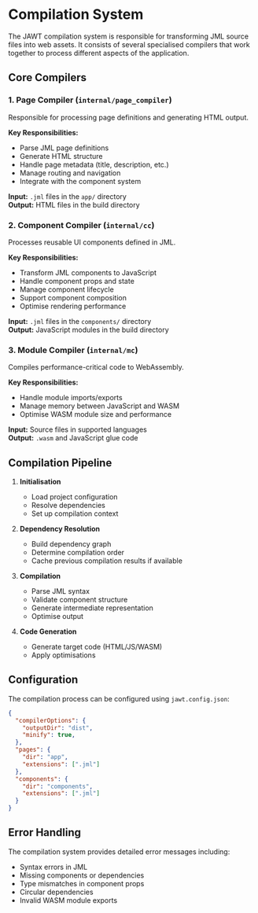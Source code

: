 # Compilation System

The JAWT compilation system is responsible for transforming JML source files into web assets. It consists of several specialised compilers that work together to process different aspects of the application.

## Core Compilers

### 1. Page Compiler (`internal/page_compiler`)

Responsible for processing page definitions and generating HTML output.

**Key Responsibilities:**
- Parse JML page definitions
- Generate HTML structure
- Handle page metadata (title, description, etc.)
- Manage routing and navigation
- Integrate with the component system

**Input:** `.jml` files in the `app/` directory  
**Output:** HTML files in the build directory

### 2. Component Compiler (`internal/cc`)

Processes reusable UI components defined in JML.

**Key Responsibilities:**
- Transform JML components to JavaScript
- Handle component props and state
- Manage component lifecycle
- Support component composition
- Optimise rendering performance

**Input:** `.jml` files in the `components/` directory  
**Output:** JavaScript modules in the build directory

### 3. Module Compiler (`internal/mc`)

Compiles performance-critical code to WebAssembly.

**Key Responsibilities:**
- Handle module imports/exports
- Manage memory between JavaScript and WASM
- Optimise WASM module size and performance

**Input:** Source files in supported languages  
**Output:** `.wasm` and JavaScript glue code

## Compilation Pipeline

1. **Initialisation**
   - Load project configuration
   - Resolve dependencies
   - Set up compilation context

2. **Dependency Resolution**
   - Build dependency graph
   - Determine compilation order
   - Cache previous compilation results if available

3. **Compilation**
   - Parse JML syntax
   - Validate component structure
   - Generate intermediate representation
   - Optimise output

4. **Code Generation**
   - Generate target code (HTML/JS/WASM)
   - Apply optimisations

## Configuration

The compilation process can be configured using `jawt.config.json`:

```json
{
  "compilerOptions": {
    "outputDir": "dist",
    "minify": true,
  },
  "pages": {
    "dir": "app",
    "extensions": [".jml"]
  },
  "components": {
    "dir": "components",
    "extensions": [".jml"]
  }
}
```

## Error Handling

The compilation system provides detailed error messages including:
- Syntax errors in JML
- Missing components or dependencies
- Type mismatches in component props
- Circular dependencies
- Invalid WASM module exports
